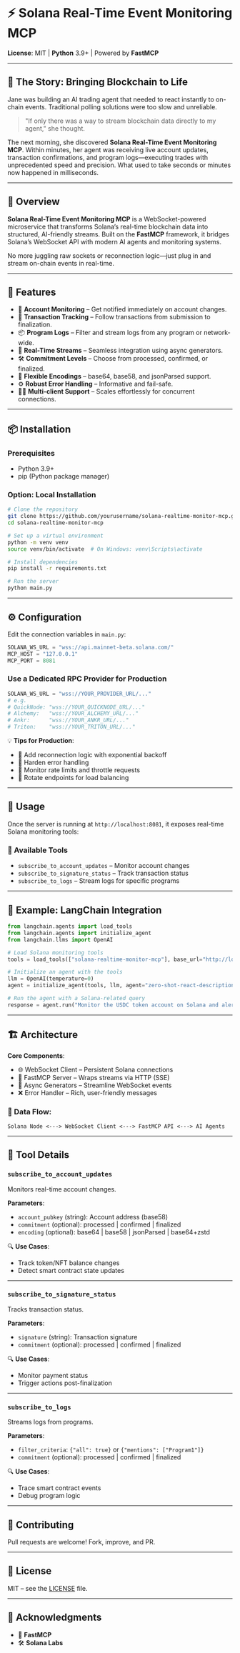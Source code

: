 # ⚡ Solana Real-Time Event Monitoring MCP

**License**: MIT | **Python** 3.9+ | Powered by **FastMCP**

---

## 🌟 The Story: Bringing Blockchain to Life

Jane was building an AI trading agent that needed to react instantly to on-chain events. Traditional polling solutions were too slow and unreliable.

> "If only there was a way to stream blockchain data directly to my agent," she thought.

The next morning, she discovered **Solana Real-Time Event Monitoring MCP**. Within minutes, her agent was receiving live account updates, transaction confirmations, and program logs—executing trades with unprecedented speed and precision. What used to take seconds or minutes now happened in milliseconds.

---

## 🧠 Overview

**Solana Real-Time Event Monitoring MCP** is a WebSocket-powered microservice that transforms Solana’s real-time blockchain data into structured, AI-friendly streams. Built on the **FastMCP** framework, it bridges Solana’s WebSocket API with modern AI agents and monitoring systems.

No more juggling raw sockets or reconnection logic—just plug in and stream on-chain events in real-time.

---

## 🚀 Features

- 🔄 **Account Monitoring** – Get notified immediately on account changes.
- 🧾 **Transaction Tracking** – Follow transactions from submission to finalization.
- 📦 **Program Logs** – Filter and stream logs from any program or network-wide.
- 📡 **Real-Time Streams** – Seamless integration using async generators.
- 🛠️ **Commitment Levels** – Choose from processed, confirmed, or finalized.
- 🧬 **Flexible Encodings** – base64, base58, and jsonParsed support.
- ⚙️ **Robust Error Handling** – Informative and fail-safe.
- 🧍‍♂️ **Multi-client Support** – Scales effortlessly for concurrent connections.

---

## 📦 Installation

### Prerequisites

- Python 3.9+
- pip (Python package manager)

### Option: Local Installation

```bash
# Clone the repository
git clone https://github.com/yourusername/solana-realtime-monitor-mcp.git
cd solana-realtime-monitor-mcp

# Set up a virtual environment
python -m venv venv
source venv/bin/activate  # On Windows: venv\Scripts\activate

# Install dependencies
pip install -r requirements.txt

# Run the server
python main.py
```

---

## ⚙️ Configuration

Edit the connection variables in `main.py`:

```python
SOLANA_WS_URL = "wss://api.mainnet-beta.solana.com/"
MCP_HOST = "127.0.0.1"
MCP_PORT = 8081
```

### Use a Dedicated RPC Provider for Production

```python
SOLANA_WS_URL = "wss://YOUR_PROVIDER_URL/..."
# e.g.
# QuickNode: "wss://YOUR_QUICKNODE_URL/..."
# Alchemy:   "wss://YOUR_ALCHEMY_URL/..."
# Ankr:      "wss://YOUR_ANKR_URL/..."
# Triton:    "wss://YOUR_TRITON_URL/..."
```

💡 **Tips for Production**:
- 📶 Add reconnection logic with exponential backoff
- 🔐 Harden error handling
- 🚦 Monitor rate limits and throttle requests
- 🧭 Rotate endpoints for load balancing

---

## 🧪 Usage

Once the server is running at `http://localhost:8081`, it exposes real-time Solana monitoring tools:

### 🔧 Available Tools

- `subscribe_to_account_updates` – Monitor account changes
- `subscribe_to_signature_status` – Track transaction status
- `subscribe_to_logs` – Stream logs for specific programs

---

## 🧠 Example: LangChain Integration

```python
from langchain.agents import load_tools
from langchain.agents import initialize_agent
from langchain.llms import OpenAI

# Load Solana monitoring tools
tools = load_tools(["solana-realtime-monitor-mcp"], base_url="http://localhost:8081")

# Initialize an agent with the tools
llm = OpenAI(temperature=0)
agent = initialize_agent(tools, llm, agent="zero-shot-react-description", verbose=True)

# Run the agent with a Solana-related query
response = agent.run("Monitor the USDC token account on Solana and alert me if the balance changes")
```

---

## 🏗️ Architecture

**Core Components**:

- 🌐 WebSocket Client – Persistent Solana connections
- 🚀 FastMCP Server – Wraps streams via HTTP (SSE)
- 🔁 Async Generators – Streamline WebSocket events
- ❌ Error Handler – Rich, user-friendly messages

### 🔄 Data Flow:

```
Solana Node <---> WebSocket Client <---> FastMCP API <---> AI Agents
```

---

## 🧰 Tool Details

### `subscribe_to_account_updates`

Monitors real-time account changes.

**Parameters**:
- `account_pubkey` (string): Account address (base58)
- `commitment` (optional): processed | confirmed | finalized
- `encoding` (optional): base64 | base58 | jsonParsed | base64+zstd

🔍 **Use Cases**:
- Track token/NFT balance changes
- Detect smart contract state updates

---

### `subscribe_to_signature_status`

Tracks transaction status.

**Parameters**:
- `signature` (string): Transaction signature
- `commitment` (optional): processed | confirmed | finalized

🔍 **Use Cases**:
- Monitor payment status
- Trigger actions post-finalization

---

### `subscribe_to_logs`

Streams logs from programs.

**Parameters**:
- `filter_criteria`: `{"all": true}` or `{"mentions": ["Program1"]}`
- `commitment` (optional): processed | confirmed | finalized

🔍 **Use Cases**:
- Trace smart contract events
- Debug program logic

---

## 🤝 Contributing

Pull requests are welcome! Fork, improve, and PR.

---

## 📄 License

MIT – see the [LICENSE](LICENSE) file.

---

## 🙏 Acknowledgments

- 🧠 **FastMCP** 
- 🛠️ **Solana Labs** 